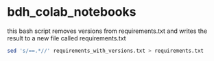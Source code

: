 # bdh_colab_notebooks

this bash script removes versions from requirements.txt and writes the result to a new file called requirements.txt

```bash
sed 's/==.*//' requirements_with_versions.txt > requirements.txt
```

